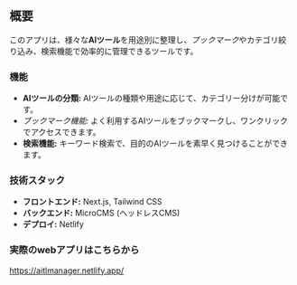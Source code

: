 ## 概要

このアプリは、様々な**AIツール**を用途別に整理し、*ブックマーク*やカテゴリ絞り込み、検索機能で効率的に管理できるツールです。

### 機能

* **AIツールの分類:** AIツールの種類や用途に応じて、カテゴリー分けが可能です。
* *ブックマーク機能:* よく利用するAIツールをブックマークし、ワンクリックでアクセスできます。
* **検索機能:** キーワード検索で、目的のAIツールを素早く見つけることができます。

### 技術スタック

* **フロントエンド:** Next.js, Tailwind CSS
* **バックエンド:** MicroCMS (ヘッドレスCMS)
* **デプロイ:** Netlify

### 実際のwebアプリはこちらから
https://aitlmanager.netlify.app/
